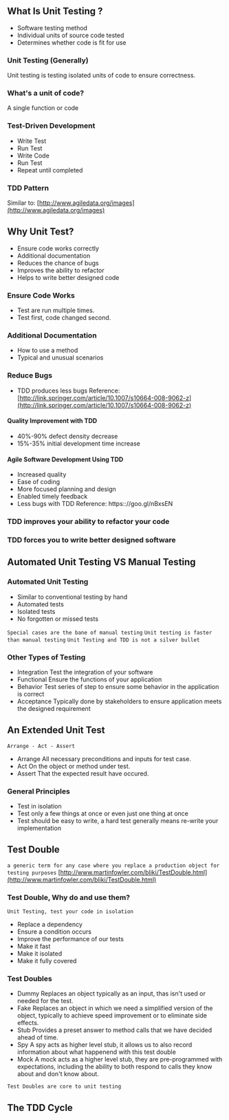 ## What Is Unit Testing ?
* Software testing method
* Individual units of source code tested
* Determines whether code is fit for use

### Unit Testing (Generally)
Unit testing is testing isolated units of code to ensure correctness.

### What's a unit of code?
A single function or code

### Test-Driven Development
* Write Test
* Run Test
* Write Code
* Run Test
* Repeat until completed

### TDD Pattern
Similar to: [http://www.agiledata.org/images](http://www.agiledata.org/images)

## Why Unit Test?
* Ensure code works correctly
* Additional documentation
* Reduces the chance of bugs
* Improves the ability to refactor
* Helps to write better designed code

### Ensure Code Works
* Test are run multiple times.
* Test first, code changed second.

### Additional Documentation
* How to use a method
* Typical and unusual scenarios

### Reduce Bugs
* TDD produces less bugs
Reference: [http://link.springer.com/article/10.1007/s10664-008-9062-z](http://link.springer.com/article/10.1007/s10664-008-9062-z)

#### Quality Improvement with TDD
* 40%-90% defect density decrease
* 15%-35% initial development time increase

#### Agile Software Development Using TDD
* Increased quality
* Ease of coding
* More focused planning and design
* Enabled timely feedback
* Less bugs with TDD
Reference: https:://goo.gl/nBxsEN

### TDD improves your ability to refactor your code
### TDD forces you to write better designed software

## Automated Unit Testing VS Manual Testing

### Automated Unit Testing
* Similar to conventional testing by hand
* Automated tests
* Isolated tests
* No forgotten or missed tests

`Special cases are the bane of manual testing`
`Unit testing is faster than manual testing`
`Unit Testing and TDD is not a silver bullet`

### Other Types of Testing
* Integration
Test the integration of your software
* Functional
Ensure the functions of your application
* Behavior
Test series of step to ensure some behavior in the application is correct
* Acceptance
Typically done by stakeholders to ensure application meets the designed requirement

## An Extended Unit Test
`Arrange - Act - Assert`
* Arrange
All necessary preconditions and inputs for test case.
* Act
On the object or method under test.
* Assert
That the expected result have occured.

### General Principles
* Test in isolation
* Test only a few things at once or even just one thing at once
* Test should be easy to write, a hard test generally means re-write your implementation

## Test Double
`a generic term for any case where you replace a production object for testing purposes`
[http://www.martinfowler.com/bliki/TestDouble.html](http://www.martinfowler.com/bliki/TestDouble.html)

### Test Double, Why do and use them?
`Unit Testing, test your code in isolation`
* Replace a dependency
* Ensure a condition occurs
* Improve the performance of our tests
* Make it fast
* Make it isolated
* Make it fully covered

### Test Doubles
* Dummy
Replaces an object typically as an input, thas isn't used or needed for the test.
* Fake
Replaces an object in which we need a simplified version of the object, typically to achieve speed improvement or to eliminate side effects.
* Stub
Provides a preset answer to method calls that we have decided ahead of time.
* Spy
A spy acts as higher level stub, it allows us to also record information about what happenend with this test double
* Mock
A mock acts as a higher level stub, they are pre-programmed with expectations, including the ability to both respond to calls they know about and don't know about.

`Test Doubles are core to unit testing`

## The TDD Cycle

